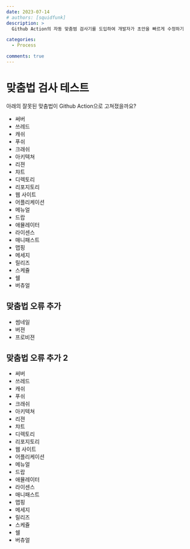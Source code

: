 ```yaml
---
date: 2023-07-14
# authors: [squidfunk]
description: >
  Github Action의 자동 맞춤범 검사기를 도입하여 개발자가 초안을 빠르게 수정하기

categories:
  - Process

comments: true
---
```


# 맞춤법 검사 테스트

아래의 잘못된 맞춤법이 Github Action으로 고쳐졌을까요?

- 써버
- 쓰레드
- 캐쉬
- 푸쉬
- 크래쉬
- 아키텍쳐
- 리젼
- 챠트
- 디렉토리
- 리포지토리
- 웹 사이트
- 어플리케이션
- 메뉴얼
- 드랍
- 애뮬레이터
- 라이센스
- 매니패스트
- 맵핑
- 메세지
- 릴리즈
- 스케쥴
- 쉘
- 버츄얼

## 맞춤법 오류 추가
- 썸네일
- 버젼
- 프로비젼

## 맞춤법 오류 추가 2
- 써버
- 쓰레드
- 캐쉬
- 푸쉬
- 크래쉬
- 아키텍쳐
- 리젼
- 챠트
- 디렉토리
- 리포지토리
- 웹 사이트
- 어플리케이션
- 메뉴얼
- 드랍
- 애뮬레이터
- 라이센스
- 매니패스트
- 맵핑
- 메세지
- 릴리즈
- 스케쥴
- 쉘
- 버츄얼
  
<!-- more -->
